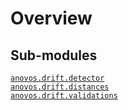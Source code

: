 # Overview
## Sub-modules
<dl>
<dt><code class="name"><a title="anovos.drift.detector" href="detector.html">anovos.drift.detector</a></code></dt>
<dd>
<div class="desc"></div>
</dd>
<dt><code class="name"><a title="anovos.drift.distances" href="distances.html">anovos.drift.distances</a></code></dt>
<dd>
<div class="desc"></div>
</dd>
<dt><code class="name"><a title="anovos.drift.validations" href="validations.html">anovos.drift.validations</a></code></dt>
<dd>
<div class="desc"></div>
</dd>
</dl>